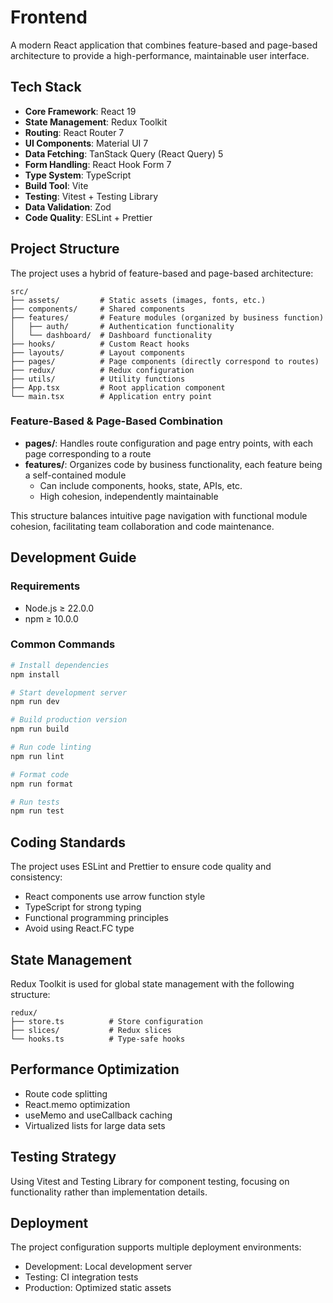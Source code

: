 # Frontend

A modern React application that combines feature-based and page-based architecture to provide a high-performance, maintainable user interface.

## Tech Stack

- **Core Framework**: React 19
- **State Management**: Redux Toolkit
- **Routing**: React Router 7
- **UI Components**: Material UI 7
- **Data Fetching**: TanStack Query (React Query) 5
- **Form Handling**: React Hook Form 7
- **Type System**: TypeScript
- **Build Tool**: Vite
- **Testing**: Vitest + Testing Library
- **Data Validation**: Zod
- **Code Quality**: ESLint + Prettier

## Project Structure

The project uses a hybrid of feature-based and page-based architecture:

```
src/
├── assets/         # Static assets (images, fonts, etc.)
├── components/     # Shared components
├── features/       # Feature modules (organized by business function)
│   ├── auth/       # Authentication functionality
│   └── dashboard/  # Dashboard functionality
├── hooks/          # Custom React hooks
├── layouts/        # Layout components
├── pages/          # Page components (directly correspond to routes)
├── redux/          # Redux configuration
├── utils/          # Utility functions
├── App.tsx         # Root application component
└── main.tsx        # Application entry point
```

### Feature-Based & Page-Based Combination

- **pages/**: Handles route configuration and page entry points, with each page corresponding to a route
- **features/**: Organizes code by business functionality, each feature being a self-contained module
  - Can include components, hooks, state, APIs, etc.
  - High cohesion, independently maintainable

This structure balances intuitive page navigation with functional module cohesion, facilitating team collaboration and code maintenance.

## Development Guide

### Requirements

- Node.js ≥ 22.0.0
- npm ≥ 10.0.0

### Common Commands

```bash
# Install dependencies
npm install

# Start development server
npm run dev

# Build production version
npm run build

# Run code linting
npm run lint

# Format code
npm run format

# Run tests
npm run test
```

## Coding Standards

The project uses ESLint and Prettier to ensure code quality and consistency:

- React components use arrow function style
- TypeScript for strong typing
- Functional programming principles
- Avoid using React.FC type

## State Management

Redux Toolkit is used for global state management with the following structure:

```
redux/
├── store.ts          # Store configuration
├── slices/           # Redux slices
└── hooks.ts          # Type-safe hooks
```

## Performance Optimization

- Route code splitting
- React.memo optimization
- useMemo and useCallback caching
- Virtualized lists for large data sets

## Testing Strategy

Using Vitest and Testing Library for component testing, focusing on functionality rather than implementation details.

## Deployment

The project configuration supports multiple deployment environments:

- Development: Local development server
- Testing: CI integration tests
- Production: Optimized static assets
